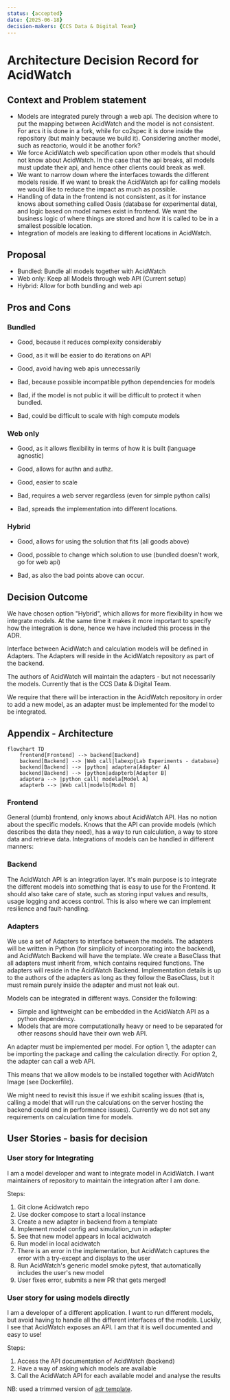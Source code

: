 ```yaml
---
status: {accepted}
date: {2025-06-18}
decision-makers: {CCS Data & Digital Team}
---
```


# Architecture Decision Record for AcidWatch

## Context and Problem statement

- Models are integrated purely through a web api. The decision where to put the mapping between
  AcidWatch and the model is not consistent. For arcs it is done in a fork, while for co2spec it is
  done inside the repository (but mainly because we build it). Considering another model, such as
  reactorio, would it be another fork?
- We force AcidWatch web specification upon other models that should not know about AcidWatch. In
  the case that the api breaks, all models must update their api, and hence other clients could
  break as well.
- We want to narrow down where the interfaces towards the different models reside. If we want to
  break the AcidWatch api for calling models we would like to reduce the impact as much as possible.
- Handling of data in the frontend is not consistent, as it for instance knows about something
  called Oasis (database for experimental data), and logic based on model names exist in frontend.
  We want the business logic of where things are stored and how it is called to be in a smallest
  possible location.
- Integration of models are leaking to different locations in AcidWatch.

## Proposal

* Bundled: Bundle all models together with AcidWatch
* Web only: Keep all Models through web API (Current setup)
* Hybrid: Allow for both bundling and web api

## Pros and Cons

### Bundled

* Good, because it reduces complexity considerably
* Good, as it will be easier to do iterations on API
* Good, avoid having web apis unnecessarily

* Bad, because possible incompatible python dependencies for models
* Bad, if the model is not public it will be difficult to protect it when bundled.
* Bad, could be difficult to scale with high compute models

### Web only

* Good, as it allows flexibility in terms of how it is built (language agnostic)
* Good, allows for authn and authz.
* Good, easier to scale

* Bad, requires a web server regardless (even for simple python calls)
* Bad, spreads the implementation into different locations.

### Hybrid

* Good, allows for using the solution that fits (all goods above)
* Good, possible to change which solution to use (bundled doesn't work, go for web api)

* Bad, as also the bad points above can occur.

## Decision Outcome

We have chosen option "Hybrid", which allows for more flexibility in how we integrate models. At the
same time it makes it more important to specify how the integration is done, hence we have included
this process in the ADR.

Interface between AcidWatch and calculation models will be defined in Adapters. The Adapters will
reside in the AcidWatch repository as part of the backend.

The authors of AcidWatch will maintain the adapters - but not necessarily the models. Currently that is
the CCS Data & Digital Team.

We require that there will be interaction in the AcidWatch repository in order to add a
new model, as an adapter must be implemented for the model to be integrated.

## Appendix - Architecture

```mermaid
flowchart TD
    frontend[Frontend] --> backend[Backend]
    backend[Backend] --> |Web call|labexp{Lab Experiments - database}
    backend[Backend] --> |python| adaptera[Adapter A]
    backend[Backend] --> |python|adapterb[Adapter B]
    adaptera --> |python call| modela[Model A]
    adapterb --> |Web call|modelb[Model B]
```

### Frontend

General (dumb) frontend, only knows about AcidWatch API. Has no notion about the specific models.
Knows that the API can provide models (which describes the data they need), has a way to run
calculation, a way to store data and retrieve data. Integrations of models can be handled in
different manners:

### Backend

The AcidWatch API is an integration layer. It's main purpose is to integrate the different models
into something that is easy to use for the Frontend. It should also take care of state, such as
storing input values and results, usage logging and access control. This is also where we can
implement resilience and fault-handling.

### Adapters

We use a set of Adapters to interface between the models. The adapters will be written in Python
(for simplicity of incorporating into the backend), and AcidWatch Backend will have the template. We
create a BaseClass that all adapters must inherit from, which contains required functions. The
adapters will reside in the AcidWatch Backend. Implementation details is up to the authors of the
adapters as long as they follow the BaseClass, but it must remain purely inside the adapter and must
not leak out.

Models can be integrated in different ways. Consider the following:

- Simple and lightweight can be embedded in the AcidWatch API as a python dependency.
- Models that are more computationally heavy or need to be separated for other reasons should have
  their own web API. 

An adapter must be implemented per model. For option 1, the adapter can be importing the package
and calling the calculation directly. For option 2, the adapter can call a web API.

This means that we allow models to be installed together with AcidWatch Image (see Dockerfile).

We might need to revisit this issue if we exhibit scaling issues (that is, calling a model that will
run the calculations on the server hosting the backend could end in performance issues). Currently
we do not set any requirements on calculation time for models.

## User Stories - basis for decision

### User story for Integrating

I am a model developer and want to integrate model in AcidWatch. I want maintainers of repository to
maintain the integration after I am done.

Steps:
1. Git clone Acidwatch repo
2. Use docker compose to start a local instance
3. Create a new adapter in backend from a template
4. Implement model config and simulation_run in adapter
5. See that new model appears in local acidwatch
6. Run model in local acidwatch
7. There is an error in the implementation, but AcidWatch captures the error with a try-except and
   displays to the user
8. Run AcidWatch's generic model smoke pytest, that automatically includes the user's new model
9. User fixes error, submits a new PR that gets merged!

### User story for using models directly

I am a developer of a different application. I want to run different models, but avoid having to
handle all the different interfaces of the models. Luckily, I see that AcidWatch exposes an API. I
am that it is well documented and easy to use!

Steps:
1. Access the API documentation of AcidWatch (backend)
2. Have a way of asking which models are available
3. Call the AcidWatch API for each available model and analyse the results

NB: used a trimmed version of [adr template](https://github.com/adr/madr/blob/4.0.0/template/adr-template.md?plain=1).
